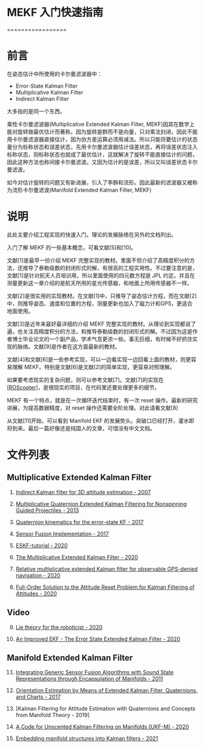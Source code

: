 # MEKF 入门快速指南
=================

# 前言

在姿态估计中所使用的卡尔曼滤波器中：
* Error-State Kalman Filter
* Multiplicative Kalman Filter
* Indirect Kalman Filter

大多指的是同一个东西。

乘性卡尔曼滤波器(Multiplicative Extended Kalman Filter, MEKF)因其在数学上能对旋转做最优估计而著称。因为旋转是群而不是向量，只对乘法封闭，因此不能用卡尔曼滤波器直接估计，因为协方差运算必须用减法。所以只能将要估计的状态量分为标称状态和误差状态，先用卡尔曼滤波器估计误差状态，再将误差状态注入标称状态，则标称状态也就成了最优估计，这就解决了旋转不能直接估计的问题，因此这种方法也称间接卡尔曼滤波。又因为估计的是误差，所以又叫误差状态卡尔曼滤波。

如今对估计旋转的问题又有新进展，引入了李群和流形。因此最新的滤波器又被称为流形卡尔曼滤波(Manifold Extended Kalman Filter, MEKF)

# 说明

此处主要介绍工程实现的快速入门。理论的发展脉络在另外的文档列出。

入门了解 MEKF 的一些基本概念，可看文献[5]和[10]。

文献[1]是最早一份介绍 MEKF 完整实现的教材。里面不但介绍了高精度积分的方法，还推导了泰勒级数的封闭形式的解，有很高的工程实用性。不过要注意的是，文献[1]是针对航天人员培训用，所以里面使用的四元数方程是 JPL 约定。并且在测量更新这一章介绍的是航天所用的星光传感器，和地面上所用传感器不一样。

文献[2]是很实用的实现教材。在文献[1]中，只推导了姿态估计方程，而在文献[2]中，则推导姿态、速度和位置的方程，测量更新也加入了磁力计和GPS，更适合地面使用。

文献[3]是近年来最好最详细的介绍 MEKF 完整实现的教材。从理论到实现都说了遍，也关注高精度积分的方法，和推导泰勒级数的封闭形式的解。不过因为这是作者博士毕业论文的一个副产品，学术气息更浓一些。事无巨细，有时候不好抓住实现的脉络。文献[9]是作者在这方面最新的教材。

文献[4]和文献[6]是一些参考实现，可以一边看实现一边回看上面的教材，则更容易理解 MEKF。特别是文献[6]是文献[2]的简单实现，更容易对照理解。

如果要考虑现实的复杂问题，则可以参考文献[7]。文献[7]的实现在[[ROScopter](https://github.com/byu-magicc/roscopter)]，是很现实的项目，在代码里还要处理更多的细节。

MEKF 有一个特点，就是在一次循环迭代结束时，有一次 reset 操作。最新的研究进展，为提高数据精度，对 reset 操作还需要全阶处理。对此请看文献[8]

从文献[11]开始，可以看到 Manifold EKF 的发展势头。突破口已经打开，灌水即将到来。最后一篇好像还是纯国人的文章，可惜没有中文文档。

# 文件列表

## Multiplicative Extended Kalman Filter

01. [Indirect Kalman filter for 3D attitude estimation - 2007](http://mars.cs.umn.edu/tr/reports/Trawny05b.pdf)

02. [Multiplicative Quaternion Extended Kalman Filtering for Nonspinning Guided Projectiles - 2013](https://apps.dtic.mil/sti/pdfs/ADA588831.pdf)

03. [Quaternion kinematics for the error-state KF - 2017](http://www.iri.upc.edu/people/jsola/JoanSola/objectes/notes/kinematics.pdf)

04. [Sensor Fusion Implementation - 2017](http://www.telesens.co/category/sensor-fusion/)

05. [ESKF-tutorial - 2020](https://github.com/martiabr/ESKF-tutorial)

06. [The Multiplicative Extended Kalman Filter - 2020](https://matthewhampsey.github.io/blog/2020/07/18/mekf)

07. [Relative multiplicative extended Kalman filter for observable GPS-denied navigation - 2020](https://scholarsarchive.byu.edu/facpub/1963/)

08. [Full-Order Solution to the Attitude Reset Problem for Kalman Filtering of Attitudes - 2020](https://arc.aiaa.org/doi/pdfplus/10.2514/1.G004134)

## Video

09. [Lie theory for the roboticist - 2020](https://www.youtube.com/watch?v=nHOcoIyJj2o)

10. [An Improved EKF - The Error State Extended Kalman Filter - 2020](https://www.coursera.org/lecture/state-estimation-localization-self-driving-cars/lesson-4-an-improved-ekf-the-error-state-extended-kalman-filter-7Nwfw)

## Manifold Extended Kalman Filter

11. [Integrating Generic Sensor Fusion Algorithms with Sound State Representations through Encapsulation of Manifolds - 2011](https://arxiv.org/pdf/1107.1119.pdf)

12. [Orientation Estimation by Means of Extended Kalman Filter, Quaternions, and Charts - 2017](https://rua.ua.es/dspace/bitstream/10045/67917/8/JoPhA_08_01_03.pdf)

13. [Kalman Filtering for Attitude Estimation with Quaternions and Concepts from Manifold Theory - 2019]

14. [A Code for Unscented Kalman Filtering on Manifolds (UKF-M) - 2020](https://arxiv.org/abs/2002.00878)

15. [Embedding manifold structures into Kalman filters - 2021](https://arxiv.org/abs/2102.03804)

